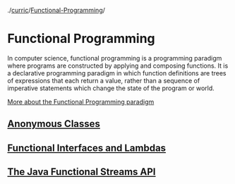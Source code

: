 ./[curric](/curric)/[Functional-Programming](/curric/func)/
# Functional Programming

In computer science, functional programming is a programming paradigm where programs are constructed by applying and composing functions. It is a declarative programming paradigm in which function definitions are trees of expressions that each return a value, rather than a sequence of imperative statements which change the state of the program or world.

[More about the Functional Programming paradigm](https://en.wikipedia.org/wiki/Functional_programming)

## [Anonymous Classes](./anon)
## [Functional Interfaces and Lambdas](./funInt)
## [The Java Functional Streams API](./streams)